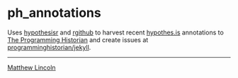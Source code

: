 ph_annotations
==============

Uses [hypothesisr](https://github.com/mdlincoln/hypothesisr) and [rgithub](https://github.com/cscheid/rgithub) to harvest recent [hypothes.is](http://hypothes.is) annotations to [The Programming Historian](http://programminghistorian.org/) and create issues at [programminghistorian/jekyll](https://github.com/programminghistorian/jekyll).

---

[Matthew Lincoln](http://matthewlincoln.net)
